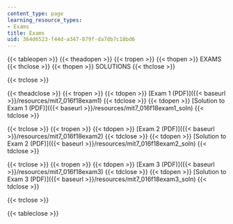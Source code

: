 ```yaml
---
content_type: page
learning_resource_types:
- Exams
title: Exams
uid: 364d6523-f44d-a347-879f-da7db7c18bd6
---
```


{{< tableopen >}}
{{< theadopen >}}
{{< tropen >}}
{{< thopen >}}
EXAMS
{{< thclose >}}
{{< thopen >}}
SOLUTIONS
{{< thclose >}}

{{< trclose >}}

{{< theadclose >}}
{{< tropen >}}
{{< tdopen >}}
[Exam 1 (PDF)]({{< baseurl >}}/resources/mit7_016f18exam1)
{{< tdclose >}}
{{< tdopen >}}
[Solution to Exam 1 (PDF)]({{< baseurl >}}/resources/mit7_016f18exam1_soln)
{{< tdclose >}}

{{< trclose >}}
{{< tropen >}}
{{< tdopen >}}
[Exam 2 (PDF)]({{< baseurl >}}/resources/mit7_016f18exam2)
{{< tdclose >}}
{{< tdopen >}}
[Solution to Exam 2 (PDF)]({{< baseurl >}}/resources/mit7_016f18exam2_soln)
{{< tdclose >}}

{{< trclose >}}
{{< tropen >}}
{{< tdopen >}}
[Exam 3 (PDF)]({{< baseurl >}}/resources/mit7_016f18exam3)
{{< tdclose >}}
{{< tdopen >}}
[Solution to Exam 3 (PDF)]({{< baseurl >}}/resources/mit7_016f18exam3_soln)
{{< tdclose >}}

{{< trclose >}}

{{< tableclose >}}